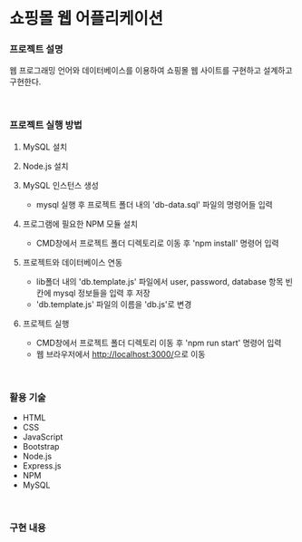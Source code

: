# 쇼핑몰 웹 어플리케이션

### 프로젝트 설명
웹 프로그래밍 언어와 데이터베이스를 이용하여 쇼핑몰 웹 사이트를 구현하고 설계하고 구현한다.

<br>

### 프로젝트 실행 방법
1. MySQL 설치

2. Node.js 설치

3. MySQL 인스턴스 생성
    - mysql 실행 후 프로젝트 폴더 내의 'db-data.sql' 파일의 명령어들 입력
    
4. 프로그램에 필요한 NPM 모듈 설치
    - CMD창에서 프로젝트 폴더 디렉토리로 이동 후 'npm install' 명령어 입력
    
5. 프로젝트와 데이터베이스 연동
    - lib폴더 내의 'db.template.js' 파일에서 user, password, database 항목 빈칸에 mysql 정보들을 입력 후 저장
    - 'db.template.js' 파일의 이름을 'db.js'로 변경
    
6. 프로젝트 실행
    - CMD창에서 프로젝트 폴더 디렉토리 이동 후 'npm run start' 명령어 입력
    - 웹 브라우저에서 <http://localhost:3000/>으로 이동

<br>

### 활용 기술
- HTML
- CSS
- JavaScript
- Bootstrap
- Node.js
- Express.js
- NPM
- MySQL
<br>

### 구현 내용
